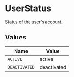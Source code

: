 # UserStatus

Status of the user's account.


## Values

| Name          | Value         |
| ------------- | ------------- |
| `ACTIVE`      | active        |
| `DEACTIVATED` | deactivated   |